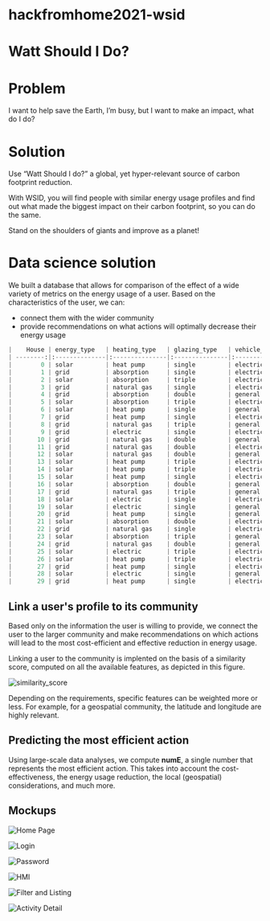 # hackfromhome2021-wsid

# Watt Should I Do?

# Problem
I want to help save the Earth, I’m busy, but I want to make an impact, what do I do?

# Solution
Use “Watt Should I do?” a global, yet hyper-relevant source of carbon footprint reduction.

With WSID, you will find people with similar energy usage profiles and find out what made the biggest impact on their carbon footprint, so you can do the same.

Stand on the shoulders of giants and improve as a planet!


# Data science solution
We built a database that allows for comparison of the effect of a wide variety of metrics on the energy usage of a user. Based on the characteristics of the user, we can:
- connect them with the wider community
- provide recommendations on what actions will optimally decrease their energy usage

```python
|    House | energy_type   | heating_type   | glazing_type   | vehicle_type   | domicile_type   | EPC_rating   | temperature   |   num_occupants |   year_built |   num_appliances |   insulation |   num_floors |   surface_area |   latitude |   longitude |   energy_usage |
| --------:|:--------------|:---------------|:---------------|:---------------|:----------------|:-------------|:--------------|----------------:|-------------:|-----------------:|-------------:|-------------:|---------------:|-----------:|------------:|---------------:|
|        0 | solar         | heat pump      | single         | electric       | terraced        | C            | low           |               2 |         1937 |               27 |           36 |            1 |            117 |    60.0064 |    0.501236 |       1329.92  |
|        1 | grid          | absorption     | single         | electric       | detached        | G            | medium        |               2 |         1976 |               24 |           27 |            2 |            220 |    57.5014 |   -1.6336   |       1988.39  |
|        2 | solar         | absorption     | triple         | electric       | semi detached   | D            | high          |               1 |         1968 |               46 |           18 |            3 |            101 |    59.2192 |   -7.26614  |       1183.68  |
|        3 | grid          | natural gas    | single         | electric       | semi detached   | A            | high          |               5 |         1977 |               46 |           15 |            2 |            241 |    55.6516 |   -0.841371 |       1258.45  |
|        4 | grid          | absorption     | double         | general        | detached        | D            | low           |               1 |         1993 |               16 |           16 |            3 |            193 |    57.885  |   -1.06893  |       1259.7   |
|        5 | solar         | absorption     | triple         | electric       | semi detached   | D            | high          |               4 |         1949 |               37 |           15 |            1 |            199 |    57.912  |   -1.79095  |        644.266 |
|        6 | solar         | heat pump      | single         | general        | detached        | G            | high          |               2 |         1956 |               36 |           11 |            3 |            273 |    53.2779 |   -0.231676 |       1877.2   |
|        7 | grid          | heat pump      | single         | electric       | terraced        | F            | high          |               5 |         1996 |               38 |           16 |            3 |            158 |    55.5224 |   -5.70937  |       1720.48  |
|        8 | grid          | natural gas    | triple         | general        | detached        | B            | high          |               3 |         1958 |               43 |           40 |            3 |            107 |    58.7108 |    0.13967  |       1230.5   |
|        9 | grid          | electric       | single         | electric       | semi detached   | A            | medium        |               2 |         1983 |               37 |           19 |            2 |            103 |    59.819  |   -0.265097 |       1359.95  |
|       10 | grid          | natural gas    | double         | general        | detached        | E            | high          |               4 |         1989 |               25 |           32 |            3 |            213 |    58.8506 |    1.52765  |        932.561 |
|       11 | grid          | natural gas    | double         | electric       | flat            | B            | high          |               1 |         1943 |               45 |           30 |            1 |            138 |    55.4483 |   -2.7181   |       1206.27  |
|       12 | solar         | natural gas    | double         | general        | detached        | B            | medium        |               1 |         1971 |               23 |           26 |            2 |            275 |    58.7312 |   -6.02984  |       1931.32  |
|       13 | solar         | heat pump      | triple         | electric       | flat            | A            | high          |               2 |         1990 |               37 |           27 |            1 |            234 |    53.6141 |   -1.10395  |       1248.13  |
|       14 | solar         | heat pump      | triple         | electric       | terraced        | B            | medium        |               4 |         1950 |               45 |           19 |            1 |            144 |    52.1737 |   -2.62071  |       1186.44  |
|       15 | solar         | heat pump      | single         | electric       | detached        | B            | low           |               3 |         1952 |               11 |           33 |            3 |            280 |    58.4395 |   -5.10068  |        605.227 |
|       16 | solar         | absorption     | double         | general        | flat            | C            | high          |               4 |         1990 |               19 |           38 |            1 |            177 |    59.9566 |   -3.10803  |       1429.45  |
|       17 | grid          | natural gas    | triple         | general        | flat            | G            | low           |               4 |         1949 |               15 |           28 |            1 |            203 |    50.1509 |   -2.39254  |       1304.27  |
|       18 | solar         | electric       | single         | electric       | detached        | C            | medium        |               1 |         1935 |               46 |           36 |            2 |            146 |    57.9685 |   -6.42134  |       1181.59  |
|       19 | solar         | electric       | single         | general        | detached        | E            | high          |               1 |         1952 |               29 |           30 |            2 |            271 |    52.2231 |    1.10601  |       1405.43  |
|       20 | grid          | heat pump      | single         | general        | flat            | B            | low           |               5 |         1946 |               15 |           41 |            1 |            267 |    58.4144 |   -0.239621 |        764.605 |
|       21 | solar         | absorption     | double         | electric       | semi detached   | E            | low           |               5 |         1933 |               24 |           29 |            1 |            147 |    59.3424 |   -1.8669   |       1085.19  |
|       22 | grid          | natural gas    | single         | electric       | semi detached   | D            | high          |               4 |         1938 |               25 |           12 |            2 |            216 |    51.9911 |   -1.39307  |       1370.86  |
|       23 | solar         | absorption     | triple         | general        | detached        | G            | high          |               5 |         1988 |               47 |           13 |            1 |            146 |    50.6147 |    1.09961  |       1040.07  |
|       24 | grid          | natural gas    | double         | general        | flat            | B            | medium        |               2 |         1959 |               49 |            3 |            1 |            185 |    58.4928 |    0.238026 |       1635.41  |
|       25 | solar         | electric       | triple         | electric       | flat            | C            | medium        |               2 |         1964 |               48 |           22 |            1 |            227 |    51.0197 |   -3.08698  |       1102.54  |
|       26 | solar         | heat pump      | triple         | electric       | terraced        | E            | low           |               4 |         1960 |               15 |           19 |            1 |            236 |    55.2508 |    0.773863 |        825.361 |
|       27 | grid          | heat pump      | single         | electric       | terraced        | D            | medium        |               4 |         1994 |               16 |            6 |            3 |            148 |    59.2102 |   -7.57324  |       1392.83  |
|       28 | solar         | electric       | single         | general        | flat            | D            | low           |               5 |         1954 |               11 |            3 |            1 |            255 |    59.1092 |   -3.73815  |       1279.82  |
|       29 | grid          | heat pump      | single         | electric       | terraced        | B            | low           |               1 |         1977 |               25 |            6 |            3 |            293 |    59.3321 |   -6.67619  |        773.767 |
```

## Link a user's profile to its community
Based only on the information the user is willing to provide, we connect the user to the larger community and make recommendations on which actions will lead to the most cost-efficient and effective reduction in energy usage. 

Linking a user to the community is implented on the basis of a similarity score, computed on all the available features, as depicted in this figure.

![similarity_score](https://user-images.githubusercontent.com/4414348/118400606-39ebd200-b65a-11eb-8283-b9b0a75960b7.png)

Depending on the requirements, specific features can be weighted more or less. For example, for a geospatial community, the latitude and longitude are highly relevant. 

## Predicting the most efficient action
Using large-scale data analyses, we compute **numE**, a single number that represents the most efficient action. This takes into account the cost-effectiveness, the energy usage reduction, the local (geospatial) considerations, and much more. 

## Mockups

![Home Page](https://github.com/tjweir/hackfromhome2021-wsid/raw/main/1-homepage.png)

![Login](https://github.com/tjweir/hackfromhome2021-wsid/raw/main/2-login.png)

![Password](https://github.com/tjweir/hackfromhome2021-wsid/raw/main/3-password.png)

![HMI](https://github.com/tjweir/hackfromhome2021-wsid/raw/main/4-hmi.png)

![Filter and Listing](https://github.com/tjweir/hackfromhome2021-wsid/raw/main/5-filter-and-list.png)

![Activity Detail](https://github.com/tjweir/hackfromhome2021-wsid/raw/main/6-detail.png)

